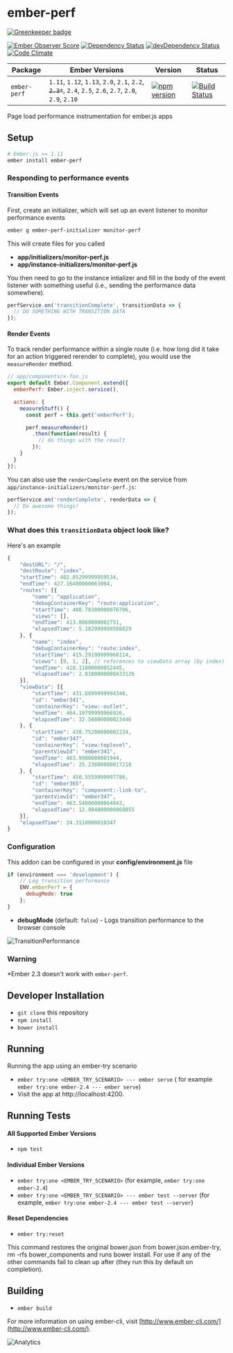 # ember-perf

[![Greenkeeper badge](https://badges.greenkeeper.io/mike-north/ember-perf.svg)](https://greenkeeper.io/)

[![Ember Observer Score](http://emberobserver.com/badges/ember-perf.svg)](http://emberobserver.com/addons/ember-perf)
[![Dependency Status](https://david-dm.org/mike-north/ember-perf.svg)](https://david-dm.org/mike-north/ember-perf)
[![devDependency Status](https://david-dm.org/mike-north/ember-perf/dev-status.svg)](https://david-dm.org/mike-north/ember-perf#info=devDependencies)
[![Code Climate](https://codeclimate.com/github/mike-north/ember-perf/badges/gpa.svg)](https://codeclimate.com/github/mike-north/ember-perf)

Package | Ember Versions | Version | Status
--------|----------------|---------|--------
`ember-perf` | `1.11`, `1.12`, `1.13`, `2.0`, `2.1`, `2.2`, ~~`2.3*`~~, `2.4`, `2.5`, `2.6`, `2.7`, `2.8`, `2.9`, `2.10` | [![npm version](https://badge.fury.io/js/ember-perf.svg)](http://badge.fury.io/js/ember-perf) | [![Build Status](https://travis-ci.org/mike-north/ember-perf.svg?branch=master)](https://travis-ci.org/mike-north/ember-perf)


Page load performance instrumentation for ember.js apps

## Setup

```sh
# Ember.js >= 1.11
ember install ember-perf
```

### Responding to performance events

#### Transition Events

First, create an initializer, which will set up an event listener to monitor
performance events

```sh
ember g ember-perf-initializer monitor-perf

```

This will create files for you called

* **app/initializers/monitor-perf.js**
* **app/instance-initializers/monitor-perf.js**

You then need to go to the instance intializer and fill in the body of the event listener with something useful (i.e., sending the performance data somewhere).

```js
perfService.on('transitionComplete', transitionData => {
  // DO SOMETHING WITH TRANSITION DATA
});
```

#### Render Events

To track render performance within a single route (i.e. how long did it take for an action triggered rerender to complete), you would use the `measureRender` method.

```js
// app/components/x-foo.js
export default Ember.Component.extend({
  emberPerf: Ember.inject.service(),

  actions: {
    measureStuff() {
      const perf = this.get('emberPerf');

      perf.measureRender()
        .then(function(result) {
          // do things with the result
        });
    }
  }
});
```

You can also use the `renderComplete` event on the service from `app/instance-initializers/monitor-perf.js`:

```js
perfService.on('renderComplete', renderData => {
  // Do awesome things!
});
```

### What does this `transitionData` object look like?

Here's an example

```js
{
	"destURL": "/",
	"destRoute": "index",
	"startTime": 402.85299999959534,
	"endTime": 427.16400000063004,
	"routes": [{
		"name": "application",
		"debugContainerKey": "route:application",
		"startTime": 408.78300000076706,
		"views": [],
		"endTime": 413.8860000002751,
		"elapsedTime": 5.102999999508029
	}, {
		"name": "index",
		"debugContainerKey": "route:index",
		"startTime": 415.29199999968114,
		"views": [0, 1, 2], // references to viewData array (by index)
		"endTime": 418.11000000052445,
		"elapsedTime": 2.8180000008433126
	}],
	"viewData": [{
		"startTime": 431.6899999994348,
		"id": "ember341",
		"containerKey": "view:-outlet",
		"endTime": 464.19799999966926,
		"elapsedTime": 32.50800000023446
	}, {
		"startTime": 438.75200000002224,
		"id": "ember347",
		"containerKey": "view:toplevel",
		"parentViewId": "ember341",
		"endTime": 463.9900000001944,
		"elapsedTime": 25.23800000017218
	}, {
		"startTime": 450.5559999997786,
		"id": "ember365",
		"containerKey": "component:-link-to",
		"parentViewId": "ember347",
		"endTime": 463.54000000064843,
		"elapsedTime": 12.984000000869855
	}],
	"elapsedTime": 24.3110000010347
}
```

### Configuration

This addon can be configured in your **config/environment.js** file

```js
if (environment === 'development') {
	// Log transition performance
	ENV.emberPerf = {
      debugMode: true
    };
}

```

* **debugMode** (default: `false`) - Logs transition performance to the browser console

![TransitionPerformance](http://i60.tinypic.com/2dtvfwz.png)

### Warning
\*Ember 2.3 doesn't work with `ember-perf`.

## Developer Installation

* `git clone` this repository
* `npm install`
* `bower install`

## Running
Running the app using an ember-try scenario
* `ember try:one <EMBER_TRY_SCENARIO> --- ember serve` ( for example `ember try:one ember-2.4 --- ember serve`)
* Visit the app at http://localhost:4200.

## Running Tests

#### All Supported Ember Versions
* `npm test`

#### Individual Ember Versions
* `ember try:one <EMBER_TRY_SCENARIO>` (for example, `ember try:one ember-2.4`)
* `ember try:one <EMBER_TRY_SCENARIO> --- ember test --server` (for example, `ember try:one ember-2.4 --- ember test --server`)

#### Reset Dependencies
* `ember try:reset`

This command restores the original bower.json from bower.json.ember-try, rm -rfs bower_components and runs bower install. For use if any of the other commands fail to clean up after (they run this by default on completion).

## Building

* `ember build`

For more information on using ember-cli, visit [http://www.ember-cli.com/](http://www.ember-cli.com/).

![Analytics](https://ga-beacon.appspot.com/UA-66610985-1/mike-north/ember-perf/readme)
